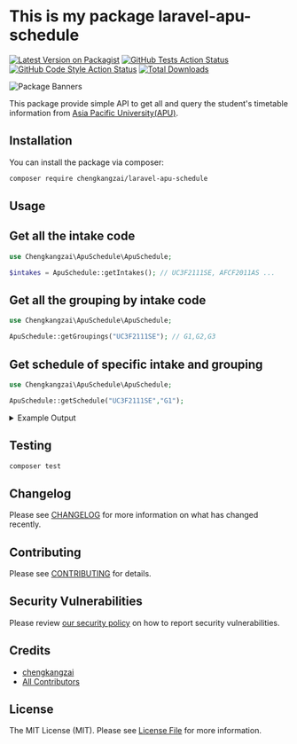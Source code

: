 # This is my package laravel-apu-schedule

[![Latest Version on Packagist](https://img.shields.io/packagist/v/chengkangzai/laravel-apu-schedule.svg?style=flat-square)](https://packagist.org/packages/chengkangzai/laravel-apu-schedule)
[![GitHub Tests Action Status](https://img.shields.io/github/actions/workflow/status/chengkangzai/laravel-apu-schedule/run-tests.yml?branch=main&label=tests&style=flat-square)](https://github.com/chengkangzai/laravel-apu-schedule/actions?query=workflow%3Arun-tests+branch%3Amain)
[![GitHub Code Style Action Status](https://img.shields.io/github/actions/workflow/status/chengkangzai/laravel-apu-schedule/fix-php-code-style-issues.yml?branch=main&label=code%20style&style=flat-square)](https://github.com/chengkangzai/laravel-apu-schedule/actions?query=workflow%3A"Check+%26+fix+styling"+branch%3Amain)
[![Total Downloads](https://img.shields.io/packagist/dt/chengkangzai/laravel-apu-schedule.svg?style=flat-square)](https://packagist.org/packages/chengkangzai/laravel-apu-schedule)

![Package Banners](https://banners.beyondco.de/Laravel%20Apu%20Schedule.png?theme=light&packageManager=composer+require&packageName=chengkangzai%2Flaravel-apu-schedule&pattern=ticTacToe&style=style_1&description=query+student%27s+timetable+from+APU&md=1&showWatermark=1&fontSize=100px&images=academic-cap)

This package provide simple API to get all and query the student's timetable information from [Asia Pacific University(APU)](https://apu.edu.my/).

## Installation

You can install the package via composer:

```bash
composer require chengkangzai/laravel-apu-schedule
```

## Usage

## Get all the intake code

```php
use Chengkangzai\ApuSchedule\ApuSchedule;

$intakes = ApuSchedule::getIntakes(); // UC3F2111SE, AFCF2011AS ... 
```

## Get all the grouping by intake code

```php
use Chengkangzai\ApuSchedule\ApuSchedule;

ApuSchedule::getGroupings("UC3F2111SE"); // G1,G2,G3
```

## Get schedule of specific intake and grouping

```php
use Chengkangzai\ApuSchedule\ApuSchedule;

ApuSchedule::getSchedule("UC3F2111SE","G1"); 

```

<details><summary>Example Output</summary>

```json
[
    {
        "INTAKE": "...",
        "MODID": "...",
        "MODULE_NAME": "...",
        "DAY": "...",
        "LOCATION": "...",
        "ROOM": "...",
        "LECTID": "...",
        "NAME": "...",
        "SAMACCOUNTNAME": "...",
        "DATESTAMP": "...",
        "DATESTAMP_ISO": "...",
        "TIME_FROM": "...",
        "TIME_TO": "...",
        "TIME_FROM_ISO": "...",
        "TIME_TO_ISO": "...",
        "GROUPING": "...",
        "CLASS_CODE": "...",
        "COLOR": "..."
    },
    {}
]
```

</details>

## Testing

```bash
composer test
```

## Changelog

Please see [CHANGELOG](CHANGELOG.md) for more information on what has changed recently.

## Contributing

Please see [CONTRIBUTING](.github/CONTRIBUTING.md) for details.

## Security Vulnerabilities

Please review [our security policy](../../security/policy) on how to report security vulnerabilities.

## Credits

- [chengkangzai](https://github.com/chengkangzai)
- [All Contributors](../../contributors)

## License

The MIT License (MIT). Please see [License File](LICENSE.md) for more information.
